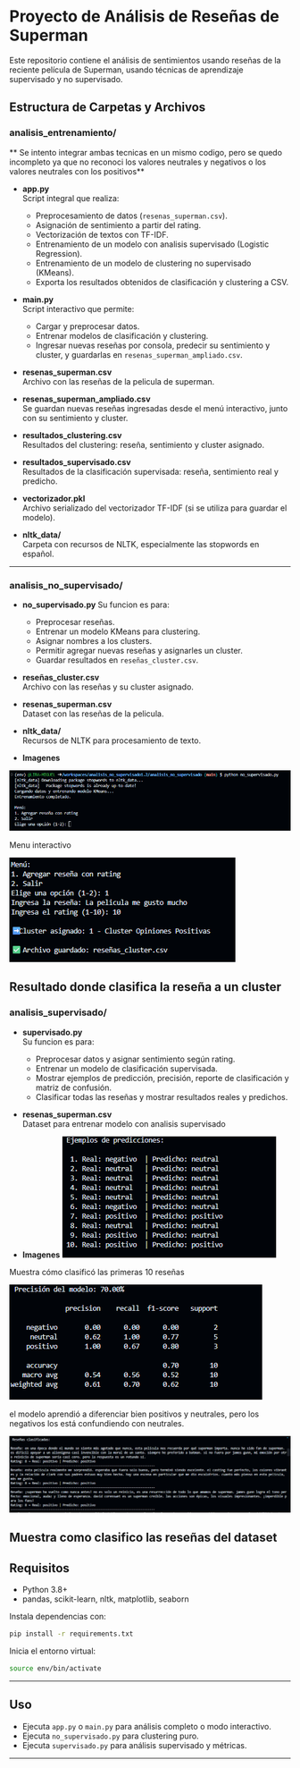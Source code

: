 # Proyecto de Análisis de Reseñas de Superman

Este repositorio contiene el análisis de sentimientos usando reseñas de la reciente película de Superman, usando técnicas de aprendizaje supervisado y no supervisado.

## Estructura de Carpetas y Archivos

### analisis_entrenamiento/

** Se intento integrar ambas tecnicas en un mismo codigo, pero se quedo incompleto ya que no reconoci los valores neutrales y negativos o los valores neutrales con los positivos**

- **app.py**  
	Script integral que realiza:
	- Preprocesamiento de datos (`resenas_superman.csv`).
	- Asignación de sentimiento a partir del rating.
	- Vectorización de textos con TF-IDF.
	- Entrenamiento de un modelo con analisis supervisado (Logistic Regression).
	- Entrenamiento de un modelo de clustering no supervisado (KMeans).
	- Exporta los resultados obtenidos de clasificación y clustering a CSV.

- **main.py**  
	Script interactivo que permite:
	- Cargar y preprocesar datos.
	- Entrenar modelos de clasificación y clustering.
	- Ingresar nuevas reseñas por consola, predecir su sentimiento y cluster, y guardarlas en `resenas_superman_ampliado.csv`.

- **resenas_superman.csv**  
	Archivo con las reseñas de la pelicula de superman.

- **resenas_superman_ampliado.csv**  
	Se guardan nuevas reseñas ingresadas desde el menú interactivo, junto con su sentimiento y cluster.

- **resultados_clustering.csv**  
	Resultados del clustering: reseña, sentimiento y cluster asignado.

- **resultados_supervisado.csv**  
	Resultados de la clasificación supervisada: reseña, sentimiento real y predicho.

- **vectorizador.pkl**  
	Archivo serializado del vectorizador TF-IDF (si se utiliza para guardar el modelo).

- **nltk_data/**  
	Carpeta con recursos de NLTK, especialmente las stopwords en español.

---

### analisis_no_supervisado/

- **no_supervisado.py** 
	Su funcion es para:
	- Preprocesar reseñas.
	- Entrenar un modelo KMeans para clustering.
	- Asignar nombres a los clusters.
	- Permitir agregar nuevas reseñas y asignarles un cluster.
	- Guardar resultados en `reseñas_cluster.csv`.

- **reseñas_cluster.csv**  
	Archivo con las reseñas y su cluster asignado.

- **resenas_superman.csv**  
	Dataset con las reseñas de la pelicula.

- **nltk_data/**  
	Recursos de NLTK para procesamiento de texto.

- **Imagenes**

![alt text](image.png)

Menu interactivo

![alt text](image-1.png)

Resultado donde clasifica la reseña a un cluster
---

### analisis_supervisado/

- **supervisado.py**  
	Su funcion es para:
	- Preprocesar datos y asignar sentimiento según rating.
	- Entrenar un modelo de clasificación supervisada.
	- Mostrar ejemplos de predicción, precisión, reporte de clasificación y matriz de confusión.
	- Clasificar todas las reseñas y mostrar resultados reales y predichos.

- **resenas_superman.csv**  
	Dataset para entrenar modelo con analisis supervisado

- **Imagenes**
![alt text](image-2.png)

Muestra cómo clasificó las primeras 10 reseñas

![alt text](image-3.png)

el modelo aprendió a diferenciar bien positivos y neutrales, pero los negativos los está confundiendo con neutrales.

![alt text](image-4.png)

Muestra como clasifico las reseñas del dataset
---

## Requisitos

- Python 3.8+
- pandas, scikit-learn, nltk, matplotlib, seaborn

Instala dependencias con:
```bash
pip install -r requirements.txt
```
Inicia el entorno virtual:
```bash
source env/bin/activate
```
---

## Uso

- Ejecuta `app.py` o `main.py` para análisis completo o modo interactivo.
- Ejecuta `no_supervisado.py` para clustering puro.
- Ejecuta `supervisado.py` para análisis supervisado y métricas.

---

